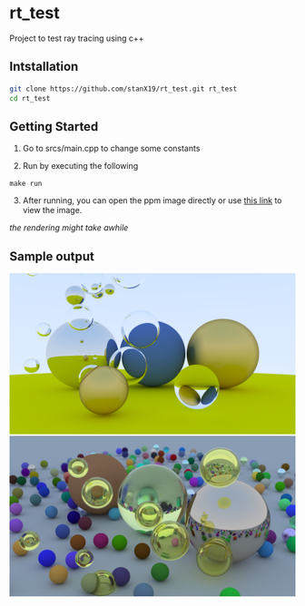 # rt_test

Project to test ray tracing using c++

## Intstallation

```bash
git clone https://github.com/stanX19/rt_test.git rt_test
cd rt_test
```

## Getting Started

1. Go to srcs/main.cpp to change some constants

2. Run by executing the following

```
make run
```

3. After running, you can open the ppm image directly or use [this link](https://www.cs.rhodes.edu/welshc/COMP141_F16/ppmReader.html) to view the image.

_the rendering might take awhile_

## Sample output

![img1](sample_output/raytrace4.png)
![img2](sample_output/raytrace6.png)